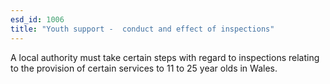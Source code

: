 ```yaml
---
esd_id: 1006
title: "Youth support -  conduct and effect of inspections"
---
```


A local authority must take certain steps with regard to inspections relating to the provision of certain services to 11 to 25 year olds in Wales.

